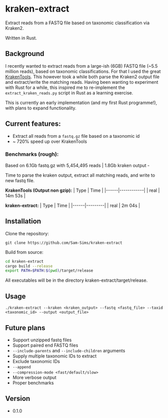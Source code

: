 # kraken-extract

Extract reads from a FASTQ file based on taxonomic classification via Kraken2.

Written in Rust.

## Background

I recently wanted to extract reads from a large-ish (6GB) FASTQ file (~5.5 million reads), based on taxonomic classifications. For that I used the great [KrakenTools](https://github.com/jenniferlu717/KrakenTools). This however took a while both parse the Kraken2 output file and extract/write the matching reads. Having been wanting to experiment with Rust for a while, this inspired me to re-implement the `extract_kraken_reads.py` script in Rust as a learning exercise.

This is currently an early implementation (and my first Rust programme!), with plans to expand functionality.

## Current features:

- Extract all reads from a `fastq.gz` file based on a taxonomic id
- ~ 720% speed up over KrakenTools 

### Benchmarks (rough):

Based on 6.1Gb fastq.gz with 5,454,495 reads | 1.8Gb kraken output - 

Time to parse the kraken output, extract all matching reads, and write to new fastq file.

**KrakenTools (Output non gzip):**
| Type | Time       |
|------|------------|
| real | 14m 53s |

**kraken-extract:**
| Type | Time    |
|------|---------|
| real | 2m 04s |

## Installation

Clone the repository:
```
git clone https://github.com/Sam-Sims/kraken-extract
```

Build from source:
```bash
cd kraken-extract
cargo build --release
export PATH=$PATH:$(pwd)/target/release
```

All executables will be in the directory kraken-extract/target/release.

## Usage

```
./kraken-extract --kraken <kraken_output> --fastq <fastq_file> --taxid <taxonomic_id> --output <output_file>
```

## Future plans
- Support unzipped fastq files
- Support paired end FASTQ files
- `--include-parents` and `--include-children` arguments
- Supply multiple taxonomic IDs to extract
- Exclude taxonomic IDs
- `--append`
- `--compression-mode <fast/default/slow>`
- More verbose output
- Proper benchmarks

## Version
- 0.1.0
